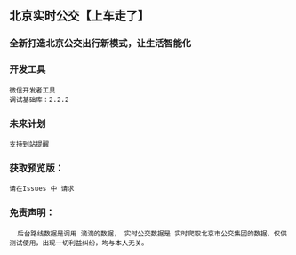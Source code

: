 ## 北京实时公交【上车走了】
### 全新打造北京公交出行新模式，让生活智能化

### 开发工具
    微信开发者工具
    调试基础库：2.2.2

### 未来计划
    支持到站提醒

### 获取预览版：
    请在Issues 中 请求

### 免责声明：
      后台路线数据是调用 滴滴的数据， 实时公交数据是 实时爬取北京市公交集团的数据，仅供测试使用，出现一切利益纠纷，均与本人无关。       